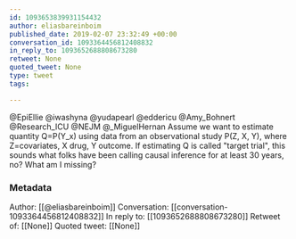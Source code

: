 ```yaml
---
id: 1093653839931154432
author: eliasbareinboim
published_date: 2019-02-07 23:32:49 +00:00
conversation_id: 1093364456812408832
in_reply_to: 1093652688808673280
retweet: None
quoted_tweet: None
type: tweet
tags:

---
```


@EpiEllie @iwashyna @yudapearl @eddericu @Amy_Bohnert @Research_ICU @NEJM @_MiguelHernan Assume we want to estimate quantity Q=P(Y_x) using data from an observational study P(Z, X, Y), where Z=covariates, X drug, Y outcome. If estimating Q is called "target trial", this sounds what folks have been calling causal inference for at least 30 years, no? What am I missing?

### Metadata

Author: [[@eliasbareinboim]]
Conversation: [[conversation-1093364456812408832]]
In reply to: [[1093652688808673280]]
Retweet of: [[None]]
Quoted tweet: [[None]]

